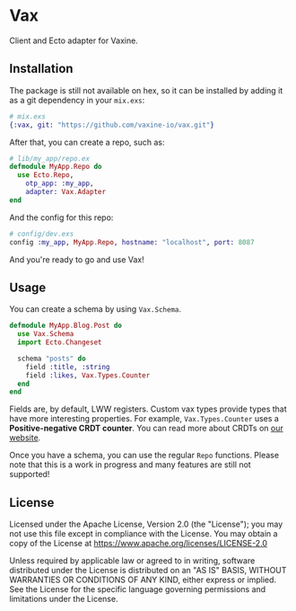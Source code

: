 # Vax
Client and Ecto adapter for Vaxine.

## Installation
The package is still not available on hex, so it can be installed by adding it
as a git dependency in your `mix.exs`:
```elixir
# mix.exs
{:vax, git: "https://github.com/vaxine-io/vax.git"}
```
After that, you can create a repo, such as:
```elixir
# lib/my_app/repo.ex
defmodule MyApp.Repo do
  use Ecto.Repo,
    otp_app: :my_app,
    adapter: Vax.Adapter
end
```
And the config for this repo:
```elixir
# config/dev.exs
config :my_app, MyApp.Repo, hostname: "localhost", port: 8087
```
And you're ready to go and use Vax!

## Usage
You can create a schema by using `Vax.Schema`.
```elixir
defmodule MyApp.Blog.Post do
  use Vax.Schema
  import Ecto.Changeset

  schema "posts" do
    field :title, :string
    field :likes, Vax.Types.Counter
  end
end
```
Fields are, by default, LWW registers. Custom vax types provide types that have
more interesting properties. For example, `Vax.Types.Counter` uses a
**Positive-negative CRDT counter**. You can read more about CRDTs on
[our website](https://vaxine.io).

Once you have a schema, you can use the regular `Repo` functions. Please
note that this is a work in progress and many features are still not supported!

## License
Licensed under the Apache License, Version 2.0 (the "License"); you may not use
this file except in compliance with the License. You may obtain a copy of the
License at https://www.apache.org/licenses/LICENSE-2.0

Unless required by applicable law or agreed to in writing, software distributed
under the License is distributed on an "AS IS" BASIS, WITHOUT WARRANTIES OR
CONDITIONS OF ANY KIND, either express or implied. See the License for the
specific language governing permissions and limitations under the License.
